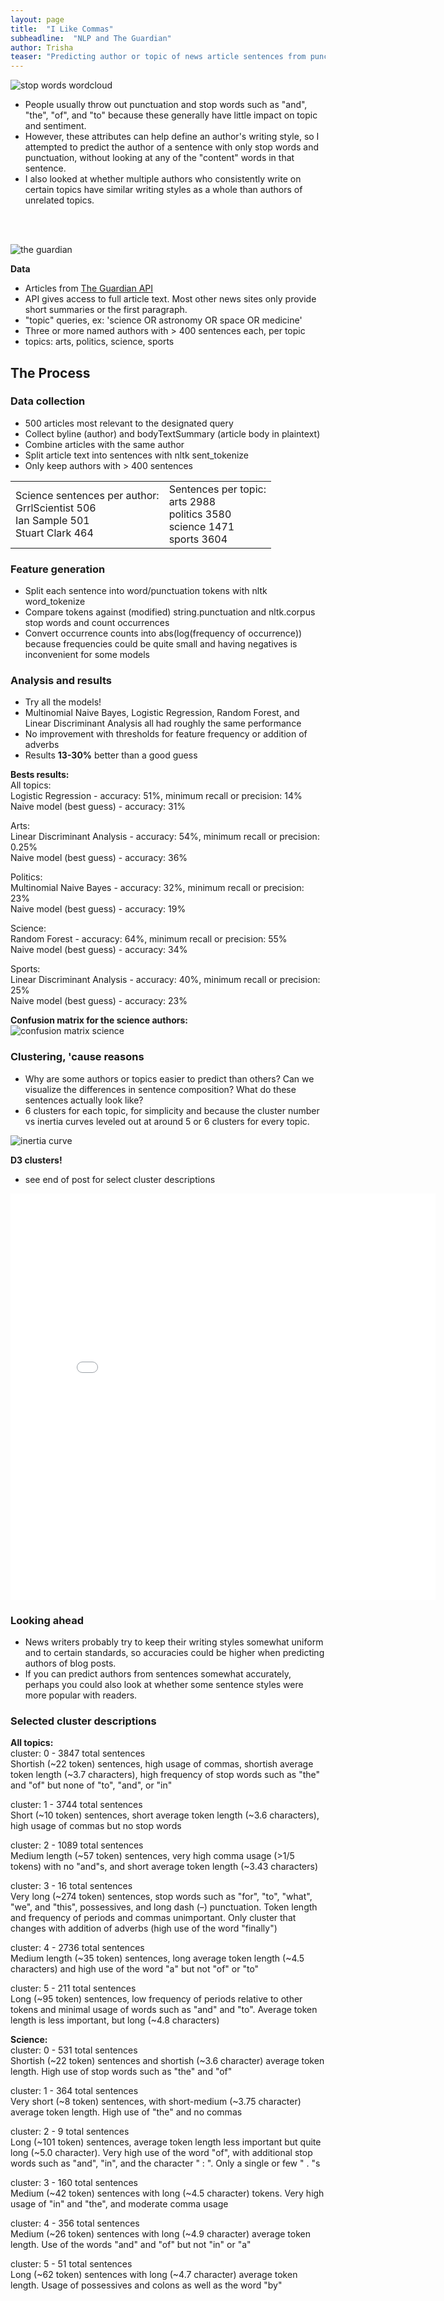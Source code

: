 ```yaml
---
layout: page
title:  "I Like Commas"
subheadline:  "NLP and The Guardian"
author: Trisha
teaser: "Predicting author or topic of news article sentences from punctuation and stop words"
---
```


![stop words wordcloud](../images/stopwords.png)  
<!--image: https://xyclade.github.io/MachineLearning/-->

- People usually throw out punctuation and stop words such as "and", "the", "of", and "to" because these generally have little impact on topic and sentiment.  
- However, these attributes can help define an author's writing style, so I attempted to predict the author of a sentence with only stop words and punctuation, without looking at any of the "content" words in that sentence.  
- I also looked at whether multiple authors who consistently write on certain topics have similar writing styles as a whole than authors of unrelated topics.  

<br>
<br>

![the guardian](../images/The_Guardian.png)  

**Data**  

- Articles from [The Guardian API](http://open-platform.theguardian.com/)
- API gives access to full article text. Most other news sites only provide short summaries or the first paragraph.
- "topic" queries, ex: 'science OR astronomy OR space OR medicine'
- Three or more named authors with > 400 sentences each, per topic
- topics: arts, politics, science, sports  

## The Process  

###  Data collection

- 500 articles most relevant to the designated query
- Collect byline (author) and bodyTextSummary (article body in plaintext)
- Combine articles with the same author
- Split article text into sentences with nltk sent_tokenize
- Only keep authors with > 400 sentences

<table>
<tr>
<td>
Science sentences per author:<br>
GrrlScientist 506<br>
Ian Sample 501<br>
Stuart Clark 464<br>
</td>
<td>
Sentences per topic:<br>
arts 2988<br>
politics 3580<br>
science 1471<br>
sports 3604<br>
</td>
</tr>
</table>

###  Feature generation

- Split each sentence into word/punctuation tokens with nltk word_tokenize
- Compare tokens against (modified) string.punctuation and nltk.corpus stop words and count occurrences
- Convert occurrence counts into abs(log(frequency of occurrence)) because frequencies could be quite small and having negatives is inconvenient for some models


### Analysis and results

- Try all the models!
- Multinomial Naive Bayes, Logistic Regression, Random Forest, and Linear Discriminant Analysis all had roughly the same performance
- No improvement with thresholds for feature frequency or addition of adverbs
- Results **13-30%** better than a good guess


**Bests results:**  
All topics:  
Logistic Regression - accuracy: 51%, minimum recall or precision: 14%  
Naive model (best guess) - accuracy: 31%  

Arts:  
Linear Discriminant Analysis - accuracy: 54%, minimum recall or precision: 0.25%  
Naive model (best guess) - accuracy: 36%  
         
Politics:  
Multinomial Naive Bayes - accuracy: 32%, minimum recall or precision: 23%  
Naive model (best guess) - accuracy: 19%  

Science:  
Random Forest - accuracy: 64%, minimum recall or precision: 55%  
Naive model (best guess) - accuracy: 34%  

Sports:  
Linear Discriminant Analysis - accuracy: 40%, minimum recall or precision: 25%  
Naive model (best guess) - accuracy: 23%  

**Confusion matrix for the science authors:**  
![confusion matrix science](../images/rf_science_heatmap.png)  

### Clustering, 'cause reasons

- Why are some authors or topics easier to predict than others? Can we visualize the differences in sentence composition? What do these sentences actually look like?
- 6 clusters for each topic, for simplicity and because the cluster number vs inertia curves leveled out at around 5 or 6 clusters for every topic.  

![inertia curve](../images/cluster_inertias.png)  

**D3 clusters!**  

- see end of post for select cluster descriptions  

<iframe src="../d3/guardian/index.html" width="680" height="650" style="border:none" scrolling="no"></iframe>

### Looking ahead

- News writers probably try to keep their writing styles somewhat uniform and to certain standards, so accuracies could be higher when predicting authors of blog posts.  
- If you can predict authors from sentences somewhat accurately, perhaps you could also look at whether some sentence styles were more popular with readers.  

### Selected cluster descriptions

**All topics:**  
cluster: 0 - 3847 total sentences  
Shortish (~22 token) sentences, high usage of commas, shortish average token length (~3.7 characters), high frequency of stop words such as "the" and "of" but none of "to", "and", or "in"  

cluster: 1 - 3744 total sentences  
Short (~10 token) sentences, short average token length (~3.6 characters), high usage of commas but no stop words  

cluster: 2 - 1089 total sentences  
Medium length (~57 token) sentences, very high comma usage (>1/5 tokens) with no "and"s, and short average token length (~3.43 characters)  

cluster: 3 - 16 total sentences  
Very long (~274 token) sentences, stop words such as "for", "to", "what", "we", and "this", possessives, and long dash (–) punctuation. Token length and frequency of periods and commas unimportant. Only cluster that changes with addition of adverbs (high use of the word "finally")  

cluster: 4 - 2736 total sentences  
Medium length (~35 token) sentences, long average token length (~4.5 characters) and high use of the word "a" but not "of" or "to"  

cluster: 5 - 211 total sentences  
Long (~95 token) sentences, low frequency of periods relative to other tokens and minimal usage of words such as "and" and "to". Average token length is less important, but long (~4.8 characters)  

**Science:**  
cluster: 0 - 531 total sentences  
Shortish (~22 token) sentences and shortish (~3.6 character) average token length. High use of stop words such as "the" and "of"  

cluster: 1 - 364 total sentences  
Very short (~8 token) sentences, with short-medium (~3.75 character) average token length. High use of "the" and no commas  

cluster: 2 - 9 total sentences  
Long (~101 token) sentences, average token length less important but quite long (~5.0 character). Very high use of the word "of", with additional stop words such as "and", "in", and the character " : ". Only a single or few " . "s  

cluster: 3 - 160 total sentences  
Medium (~42 token) sentences with long (~4.5 character) tokens. Very high usage of "in" and "the", and moderate comma usage  

cluster: 4 - 356 total sentences  
Medium (~26 token) sentences with long (~4.9 character) average token length. Use of the words "and" and "of" but not "in" or "a"  

cluster: 5 - 51 total sentences  
Long (~62 token) sentences with long (~4.7 character) average token length. Usage of possessives and colons as well as the word "by"  

